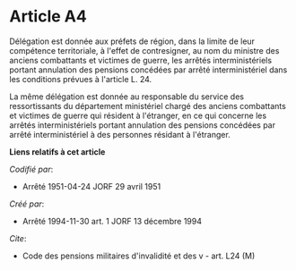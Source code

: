 # Article A4

Délégation est donnée aux préfets de région, dans la limite de leur compétence territoriale, à l'effet de contresigner, au
nom du ministre des anciens combattants et victimes de guerre, les arrêtés interministériels portant annulation des pensions
concédées par arrêté interministériel dans les conditions prévues à l'article L. 24.

La même délégation est donnée au responsable du service des ressortissants du département ministériel chargé des anciens
combattants et victimes de guerre qui résident à l'étranger, en ce qui concerne les arrêtés interministériels portant
annulation des pensions concédées par arrêté interministériel à des personnes résidant à l'étranger.

**Liens relatifs à cet article**

_Codifié par_:

  - Arrêté 1951-04-24 JORF 29 avril 1951

_Créé par_:

  - Arrêté 1994-11-30 art. 1 JORF 13 décembre 1994

_Cite_:

  - Code des pensions militaires d'invalidité et des v - art. L24 (M)
